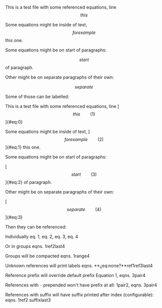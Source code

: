 This is a test file with some referenced equations, line $$ this $$

Some equations might be inside of text, $$ for example $$ this one.

Some equations might be on start of paragraphs:

$$ start $$ of paragraph.

Other might be on separate paragraphs of their own:

$$ separate $$

Some of those can be labelled:

This is a test file with some referenced equations, line
[$$ this \qquad (1)$$]{#eq:0}

Some equations might be inside of text,
[$$ for example \qquad (2)$$]{#eq:1} this one.

Some equations might be on start of paragraphs:

[$$ start \qquad (3)$$]{#eq:2} of paragraph.

Other might be on separate paragraphs of their own:

[$$ separate \qquad (4)$$]{#eq:3}

Then they can be referenced:

Individually eq. 1, eq. 2, eq. 3, eq. 4

Or in groups eqns. 1ref2last4

Groups will be compacted eqns. 1range4

Unknown references will print labels eqns. **¿eq:none?**ref1ref3last4

Reference prefix will override default prefix Equation 1, eqns. 3pair4

References with `-` prepended won't have prefix at all: 1pair2,
eqns. 3pair4

References with suffix will have suffix printed after index
(configurable): eqns. 1ref2 suffixlast3
